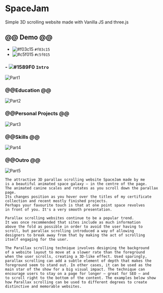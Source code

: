 # SpaceJam
Simple 3D scrolling website made with Vanilla JS and three.js

## @@ Demo @@
- ![#f03c15](https://via.placeholder.com/15/f03c15/000000?text=+) `#f03c15`
- ![#c5f015](https://via.placeholder.com/15/c5f015/000000?text=+) `#c5f015`

### - ![#1589F0](https://via.placeholder.com/15/1589F0/000000?text=+) `Intro`


![Part1](https://user-images.githubusercontent.com/98179343/218232522-5caf385b-1752-44b8-8552-96d50317b1ca.PNG)

### @@Education @@

![Part2](https://user-images.githubusercontent.com/98179343/218232525-a9b92865-0e34-471c-afe9-90c218bdcf8d.PNG)

### @@Personal Projects @@

![Part3](https://user-images.githubusercontent.com/98179343/218232527-6457d36e-f69a-4e93-b422-4993f3296e4e.PNG)

### @@Skills @@

![Part4](https://user-images.githubusercontent.com/98179343/218232519-1d61da58-555e-4a22-a9e8-d74b462e61b6.PNG)

### @@Outro @@

![Part5](https://user-images.githubusercontent.com/98179343/218232521-a837abb2-8327-4d66-b82e-045c22ac2986.PNG)

```
The attractive 3D parallax scrolling website SpaceJam made by me
is a beautiful animated space galaxy – in the centre of the page. 
The animated canine scales and rotates as you scroll down the parallax page. 
Its changes position as you hover over the titles of my certificate
collection and recent mostly finished projects. 
Perhaps your favourite touch is that at one point space revolves
in front of you. It's a very smooth presentation.
```

```
Parallax scrolling websites continue to be a popular trend. 
It was once recommended that sites include as much information
above the fold as possible in order to avoid the user having to 
scroll, but parallax scrolling introduced a way of allowing 
designers to break away from that by making the act of scrolling 
itself engaging for the user. 
```
```
The Parallax scrolling technique involves designing the background 
of a website layout to move at a slower rate than the foreground 
when the user scrolls, creating a 3D-like effect. Used sparingly,
parallax scrolling can add a subtle element of depth that makes the 
foreground seem to stand out. In other cases, it can be used as the 
main star of the show for a big visual impact. The technique can 
encourage users to stay on a page for longer – great for SEO – and 
to scroll right to the bottom of the content. The examples below show
how Parallax scrolling can be used to different degrees to create
distinctive and memorable websites.
```

